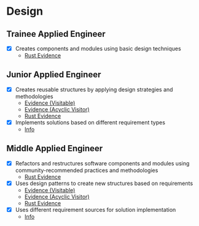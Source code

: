 # Design

## Trainee Applied Engineer
- [X] Creates components and modules using basic design techniques
    - [Rust Evidence](../../peex_rust_evidence/evidence/3_DESIGN.md)

## Junior Applied Engineer
- [X] Creates reusable structures by applying design strategies and methodologies
    - [Evidence (Visitable)](../1_libraries/evidence/evograph/1_algorithm_api/include/api/configuration/items/GenericUIConfigurationItem.hpp#L11)
    - [Evidence (Acyclic Visitor)](../1_libraries/evidence/evograph/1_algorithm_api/include/api/configuration/IUIConfigurationItemTranslator.hpp#L11)
    - [Rust Evidence](../../peex_rust_evidence/evidence/3_DESIGN.md)
- [X] Implements solutions based on different requirement types
    - [Info](./REQUIREMENT_SOURCES.md)

## Middle Applied Engineer
- [X] Refactors and restructures software components and modules using community-recommended practices and methodologies
    - [Rust Evidence](../../peex_rust_evidence/evidence/3_DESIGN.md)
- [X] Uses design patterns to create new structures based on requirements
    - [Evidence (Visitable)](../1_libraries/evidence/evograph/1_algorithm_api/include/api/configuration/items/GenericUIConfigurationItem.hpp#L11)
    - [Evidence (Acyclic Visitor)](../1_libraries/evidence/evograph/1_algorithm_api/include/api/configuration/IUIConfigurationItemTranslator.hpp#L11)
    - [Rust Evidence](../../peex_rust_evidence/evidence/3_DESIGN.md)
- [X] Uses different requirement sources for solution implementation
    - [Info](./DIFFERENT_REQUIREMENT_SOURCES.md)

